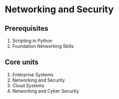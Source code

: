 # Networking and Security

## Prerequisites

1. Scripting in Python
2. Foundation Networking Skills

## Core units

1. Enterprise Systems
2. Networking and Security
3. Cloud Systems
4. Networking and Cyber Security
